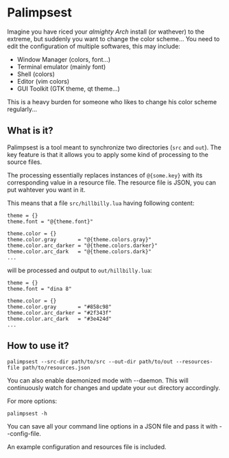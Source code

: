 # Palimpsest

Imagine you have riced your _almighty Arch_ install (or wathever) to the extreme, but suddenly you want to change the color scheme...
You need to edit the configuration of multiple softwares, this may include:

* Window Manager (colors, font...)
* Terminal emulator (mainly font)
* Shell (colors)
* Editor (vim colors)
* GUI Toolkit (GTK theme, qt theme...)

This is a heavy burden for someone who likes to change his color scheme regularly...

## What is it?

Palimpsest is a tool meant to synchronize two directories (`src` and `out`). The key feature is that it allows you to apply some kind of processing to the source files.

The processing essentially replaces instances of `@{some.key}` with its corresponding value in a resource file. The resource file is JSON, you can put wahtever you want in it.

This means that a file `src/hillbilly.lua` having following content:

	theme = {}
	theme.font = "@{theme.font}"

	theme.color = {}
	theme.color.gray       = "@{theme.colors.gray}"
	theme.color.arc_darker = "@{theme.colors.darker}"
	theme.color.arc_dark   = "@{theme.colors.dark}"
	...

will be processed and output to `out/hillbilly.lua`:

	theme = {}
	theme.font = "dina 8"

	theme.color = {}
	theme.color.gray       = "#858c98"
	theme.color.arc_darker = "#2f343f"
	theme.color.arc_dark   = "#3e424d"
	...

## How to use it?

`palimpsest --src-dir path/to/src --out-dir path/to/out --resources-file path/to/resources.json`

You can also enable daemonized mode with --daemon. This will continuously watch for changes and update your `out` directory accordingly.

For more options:

`palimpsest -h`

You can save all your command line options in a JSON file and pass it with --config-file.

An example configuration and resources file is included.
